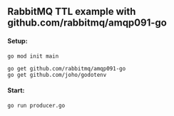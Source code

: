 ## RabbitMQ TTL example with github.com/rabbitmq/amqp091-go

#### Setup:

```
go mod init main

go get github.com/rabbitmq/amqp091-go
go get github.com/joho/godotenv
```

#### Start:

```
go run producer.go
```
